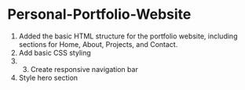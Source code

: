 # Personal-Portfolio-Website
1.	Added the basic HTML structure for the portfolio website, including sections for Home, About, Projects, and Contact.
2.	Add basic CSS styling
3.	3.	Create responsive navigation bar
4.	Style hero section
   



